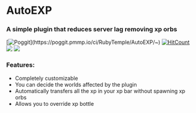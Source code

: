 # AutoEXP
### A simple plugin that reduces server lag removing xp orbs 
[![Poggit](https://poggit.pmmp.io/ci.shield/RubyTemple/AutoEXP/~)](https://poggit.pmmp.io/ci/RubyTemple/AutoEXP/~) [![HitCount](http://hits.dwyl.io/RubyTemple/AutoEXP.svg)](http://hits.dwyl.io/RubyTemple/AutoEXP) [![](https://poggit.pmmp.io/shield.state/AutoEXP)](https://poggit.pmmp.io/p/AutoEXP) [![](https://poggit.pmmp.io/shield.dl.total/AutoEXP)](https://poggit.pmmp.io/p/AutoEXP)
### Features:
 - Completely customizable
 - You can decide the worlds affected by the plugin
 - Automatically transfers all the xp in your xp bar without spawning xp orbs
 - Allows you to override xp bottle
